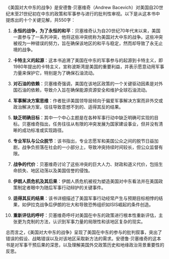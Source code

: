《美国对大中东的战争》是安德鲁·贝塞维奇（Andrew Bacevich）对美国自20世纪末至21世纪初在中东的政策和军事参与进行的批判性审视。以下是从这本书中提炼出的十个关键见解，共550字：

1. **永恒的战争，为了永恒的和平**：贝塞维奇认为自20世纪70年代末以来，美国一直参与了一系列冲突，他将这些冲突统称为美国对大中东的战争。这些冲突被视为一种错误的努力，旨在确保该地区的和平与稳定，然而却导致了永无止境的战争。

2. **卡特主义的起源**：这本书追溯了美国在中东的军事参与的起源到卡特主义，即1980年提出的卡特主义，宣称波斯湾是美国的重要利益，并表示愿意动用军事力量来保护它，特别是为了确保石油流动。

3. **对石油的依赖**：贝塞维奇强调，美国在该地区政策的一个关键驱动因素是对外国石油的依赖，导致介入旨在确保能源资源安全和维护全球石油流动。

4. **军事解决方案思维**：作者批评美国领导层倾向于偏爱军事解决方案而非外交或政治解决方案，往往导致意想不到的、适得其反的结果。

5. **缺乏明确目标**：其中一个中心主题是在各种军事行动中缺乏明确可实现的目标。贝塞维奇指出，任务往往从有限的冲突发展为国家建设事业，但并没有清晰的成功标准或实现路径。

6. **专业军队与公众脱节**：该书指出，专业志愿军和美国公众之间的脱节日益加剧，战争负担落在社会的一小部分上，导致冲突持续时间较长，但公众监督有限。

7. **战争的代价**：贝塞维奇讨论了这些冲突的巨大人力、财政和道义代价，包括生命损失、地区动荡以及美国信誉的侵蚀。

8. **伊朗人质危机及其后果**：伊朗人质危机被视为塑造美国对中东看法并在美国政策制定者眼中为随后军事行动辩护的关键事件。

9. **适得其反的结果**：该书详细描述了美国军事行动经常产生与预期目标相悖的结果，如伊拉克战争后伊朗的壮大和导致恐怖组织如ISIS崛起的条件创造。

10. **重新评估的呼吁**：贝塞维奇呼吁对美国在中东的政策进行根本性重新评估，主张更为克制的方法，认识到军事力量的局限性和该地区复杂的现实。

总而言之，《美国对大中东的战争》呈现了美国在中东的参与的批判叙事，突出了错误的假设、战略错误以及对该地区采取新方法的需求。安德鲁·贝塞维奇的这本书是对军事干预后果的深思，以及理解美国外交政策历史和地缘政治背景重要性的反思。